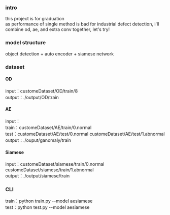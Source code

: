 ### intro  
this project is for graduation  
as performance of single method is bad for industrial defect detection, i'll combine od, ae, and extra conv together, let's try!  
### model structure  
object detection + auto encoder + siamese network

### dataset  
#### OD 
input：customeDataset/OD/train/8    
output：./output/OD/train  
#### AE
input：  
train：customeDataset/AE/train/0.normal  
test：customeDataset/AE/test/0.normal  customeDataset/AE/test/1.abnormal   
output：./ouput/ganomaly/train
#### Siamese
input：customeDataset/siamese/train/0.normal  customeDataset/siamese/train/1.abnormal    
output：./output/siamese/train  
### CLI
train：python train.py --model aesiamese    
test：python test.py --model aesiamese  
